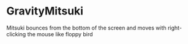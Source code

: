 # GravityMitsuki
Mitsuki bounces from the bottom of the screen and moves with right-clicking the mouse like floppy bird
